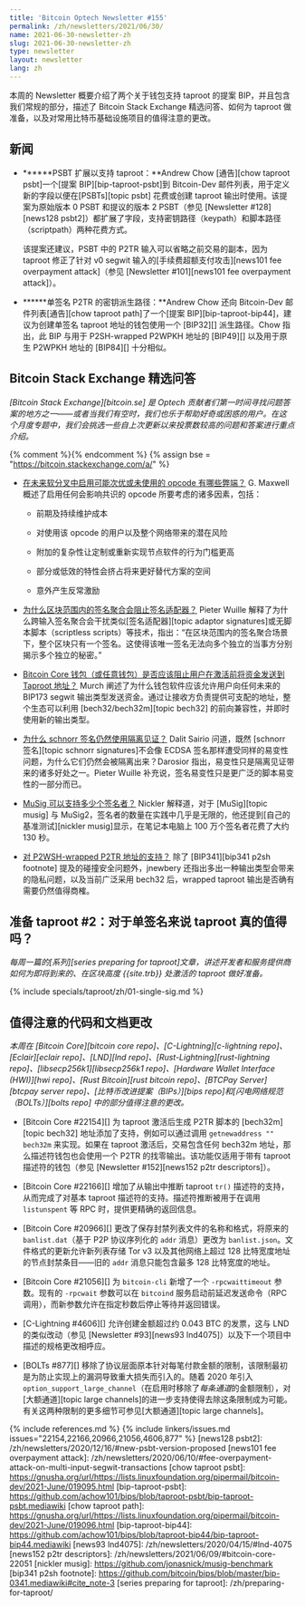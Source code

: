```yaml
---
title: 'Bitcoin Optech Newsletter #155'
permalink: /zh/newsletters/2021/06/30/
name: 2021-06-30-newsletter-zh
slug: 2021-06-30-newsletter-zh
type: newsletter
layout: newsletter
lang: zh
---
```

本周的 Newsletter 概要介绍了两个关于钱包支持 taproot 的提案 BIP，并且包含我们常规的部分，描述了 Bitcoin Stack Exchange 精选问答、如何为 taproot 做准备，以及对常用比特币基础设施项目的值得注意的更改。

## 新闻

- **<!--psbt-extensions-for-taproot-->****PSBT 扩展以支持 taproot：**Andrew Chow [通告][chow taproot
  psbt]一个[提案 BIP][bip-taproot-psbt]到 Bitcoin-Dev 邮件列表，用于定义新的字段以便在[PSBTs][topic psbt] 花费或创建 taproot 输出时使用。该提案为原始版本 0 PSBT 和提议的版本 2 PSBT（参见 [Newsletter #128][news128 psbt2]）都扩展了字段，支持密钥路径（keypath）和脚本路径（scriptpath）两种花费方式。

  该提案还建议，PSBT 中的 P2TR 输入可以省略之前交易的副本，因为 taproot 修正了针对 v0 segwit 输入的[手续费超额支付攻击][news101 fee overpayment attack]（参见 [Newsletter #101][news101 fee overpayment attack]）。

- **<!--key-derivation-path-for-single-sig-p2tr-->****单签名 P2TR 的密钥派生路径：**Andrew Chow 还向 Bitcoin-Dev 邮件列表[通告][chow taproot path]了一个[提案 BIP][bip-taproot-bip44]，建议为创建单签名 taproot 地址的钱包使用一个 [BIP32][] 派生路径。Chow 指出，此 BIP 与用于 P2SH-wrapped P2WPKH 地址的 [BIP49][] 以及用于原生 P2WPKH 地址的 [BIP84][] 十分相似。

## Bitcoin Stack Exchange 精选问答

*[Bitcoin Stack Exchange][bitcoin.se] 是 Optech 贡献者们第一时间寻找问题答案的地方之一——或者当我们有空时，我们也乐于帮助好奇或困惑的用户。在这个月度专题中，我们会挑选一些自上次更新以来投票数较高的问题和答案进行重点介绍。*

{% comment %}<!-- https://bitcoin.stackexchange.com/search?tab=votes&q=created%3a1m..%20is%3aanswer -->{% endcomment %}
{% assign bse = "https://bitcoin.stackexchange.com/a/" %}

- **<!--what-are-the-downsides-to-enabling-potentially-suboptimal-or-unused-opcodes-in-a-future-soft-fork-->**[在未来软分叉中启用可能次优或未使用的 opcode 有哪些弊端？]({{bse}}106851)
  G. Maxwell 概述了启用任何会影响共识的 opcode 所要考虑的诸多因素，包括：

  * 前期及持续维护成本

  * 对使用该 opcode 的用户以及整个网络带来的潜在风险

  * 附加的复杂性让定制或重新实现节点软件的行为门槛更高

  * 部分或低效的特性会挤占将来更好替代方案的空间

  * 意外产生反常激励

- **<!--why-does-blockwide-signature-aggregation-prevent-adaptor-signatures-->**[为什么区块范围内的签名聚合会阻止签名适配器？]({{bse}}107196)
  Pieter Wuille 解释了为什么跨输入签名聚合会干扰类似[签名适配器][topic adaptor signatures]或无脚本脚本（scriptless scripts）等技术，指出：“在区块范围内的签名聚合场景下，整个区块只有一个签名。这使得该唯一签名无法向多个独立的当事方分别揭示多个独立的秘密。”

- **<!--should-the-bitcoin-core-wallet-or-any-wallet-prevent-users-from-sending-funds-to-a-taproot-address-pre-activation-->**[Bitcoin Core 钱包（或任意钱包）是否应该阻止用户在激活前将资金发送到 Taproot 地址？]({{bse}}107186)
  Murch 阐述了为什么钱包软件应该允许用户向任何未来的 BIP173 segwit 输出类型发送资金。通过让接收方负责提供可支配的地址，整个生态可以利用 [bech32/bech32m][topic bech32] 的前向兼容性，并即时使用新的输出类型。

- **<!--why-are-the-witnesses-segregated-with-schnorr-signatures-->**[为什么 schnorr 签名仍然使用隔离见证？]({{bse}}106930)
  Dalit Sairio 问道，既然 [schnorr 签名][topic schnorr signatures]不会像 ECDSA 签名那样遭受同样的易变性问题，为什么它们仍然会被隔离出来？Darosior 指出，易变性只是隔离见证带来的诸多好处之一。Pieter Wuille 补充说，签名易变性只是更广泛的脚本易变性的一部分而已。

- **<!--possible-amount-of-signatures-with-musig-->**[MuSig 可以支持多少个签名者？]({{bse}}106929)
  Nickler 解释道，对于 [MuSig][topic musig] 与 MuSig2，签名者的数量在实践中几乎是无限的，他还提到[自己的基准测试][nickler musig]显示，在笔记本电脑上 100 万个签名者花费了大约 130 秒。

- **<!--support-for-p2wsh-wrapped-p2tr-addresses-->**[对 P2WSH-wrapped P2TR 地址的支持？]({{bse}}106706)
  除了 [BIP341][bip341 p2sh footnote] 提及的碰撞安全问题外，jnewbery 还指出多出一种输出类型会带来的隐私问题，以及当前广泛采用 bech32 后，wrapped taproot 输出是否确有需要仍然值得商榷。

## 准备 taproot #2：对于单签名来说 taproot 真的值得吗？

*每周一篇的[系列][series preparing for taproot]文章，讲述开发者和服务提供商如何为即将到来的、在区块高度 {{site.trb}} 处激活的 taproot 做好准备。*

{% include specials/taproot/zh/01-single-sig.md %}

## 值得注意的代码和文档更改

*本周在 [Bitcoin Core][bitcoin core repo]、[C-Lightning][c-lightning repo]、[Eclair][eclair repo]、[LND][lnd repo]、[Rust-Lightning][rust-lightning repo]、[libsecp256k1][libsecp256k1 repo]、[Hardware Wallet Interface (HWI)][hwi repo]、[Rust Bitcoin][rust bitcoin repo]、[BTCPay Server][btcpay server repo]、[比特币改进提案（BIPs）][bips repo]和[闪电网络规范（BOLTs）][bolts repo] 中的部分值得注意的更改。*

- [Bitcoin Core #22154][] 为 taproot 激活后生成 P2TR 脚本的 [bech32m][topic bech32] 地址添加了支持，例如可以通过调用 `getnewaddress "" bech32m` 来实现。如果在 taproot 激活后，交易包含任何 bech32m 地址，那么描述符钱包也会使用一个 P2TR 的找零输出。该功能仅适用于带有 taproot 描述符的钱包（参见 [Newsletter #152][news152 p2tr descriptors]）。

- [Bitcoin Core #22166][] 增加了从输出中推断 taproot `tr()` 描述符的支持，从而完成了对基本 taproot 描述符的支持。描述符推断被用于在调用 `listunspent` 等 RPC 时，提供更精确的返回信息。

- [Bitcoin Core #20966][] 更改了保存封禁列表文件的名称和格式，将原来的 `banlist.dat`（基于 P2P 协议序列化的 `addr` 消息）更改为 `banlist.json`。文件格式的更新允许新列表存储 Tor v3 以及其他网络上超过 128 比特宽度地址的节点封禁条目——旧的 `addr` 消息只能包含最多 128 比特宽度的地址。

- [Bitcoin Core #21056][] 为 `bitcoin-cli` 新增了一个 `-rpcwaittimeout` 参数。现有的 `-rpcwait` 参数可以在 `bitcoind` 服务启动前延迟发送命令（RPC 调用），而新参数允许在指定秒数后停止等待并返回错误。

- [C-Lightning #4606][] 允许创建金额超过约 0.043 BTC 的发票，这与 LND 的类似改动（参见 [Newsletter #93][news93 lnd4075]）以及下一个项目中描述的规格更改相呼应。

- [BOLTs #877][] 移除了协议层面原本针对每笔付款金额的限制，该限制最初是为防止实现上的漏洞导致重大损失而引入的。随着 2020 年引入 `option_support_large_channel`（在启用时移除了*每条通道*的金额限制），对[大额通道][topic large channels]的进一步支持使得去除这条限制成为可能。有关这两种限制的更多细节可参见[大额通道][topic large channels]。

{% include references.md %}
{% include linkers/issues.md issues="22154,22166,20966,21056,4606,877" %}
[news128 psbt2]: /zh/newsletters/2020/12/16/#new-psbt-version-proposed
[news101 fee overpayment attack]: /zh/newsletters/2020/06/10/#fee-overpayment-attack-on-multi-input-segwit-transactions
[chow taproot psbt]: https://gnusha.org/url/https://lists.linuxfoundation.org/pipermail/bitcoin-dev/2021-June/019095.html
[bip-taproot-psbt]: https://github.com/achow101/bips/blob/taproot-psbt/bip-taproot-psbt.mediawiki
[chow taproot path]: https://gnusha.org/url/https://lists.linuxfoundation.org/pipermail/bitcoin-dev/2021-June/019096.html
[bip-taproot-bip44]: https://github.com/achow101/bips/blob/taproot-bip44/bip-taproot-bip44.mediawiki
[news93 lnd4075]: /zh/newsletters/2020/04/15/#lnd-4075
[news152 p2tr descriptors]: /zh/newsletters/2021/06/09/#bitcoin-core-22051
[nickler musig]: https://github.com/jonasnick/musig-benchmark
[bip341 p2sh footnote]: https://github.com/bitcoin/bips/blob/master/bip-0341.mediawiki#cite_note-3
[series preparing for taproot]: /zh/preparing-for-taproot/

